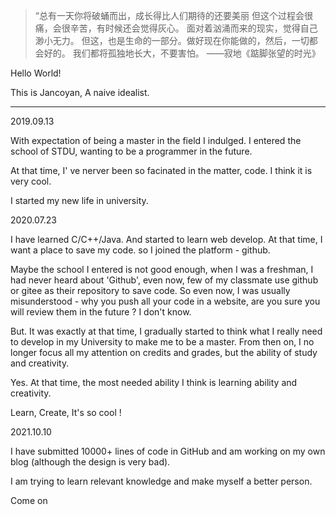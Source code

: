 > “总有一天你将破蛹而出，成长得比人们期待的还要美丽
> 但这个过程会很痛，会很辛苦，有时候还会觉得灰心。
> 面对着汹涌而来的现实，觉得自己渺小无力。
> 但这，也是生命的一部分。做好现在你能做的，然后，一切都会好的。
> 我们都将孤独地长大，不要害怕。
> ——寂地《踮脚张望的时光》


Hello World!

This is Jancoyan, A naive idealist.

---

2019.09.13

With expectation of being a master in the field I indulged. I entered the school of STDU, wanting to be a programmer in the future.

At that time, I' ve nerver been so facinated in the matter, code. I think it is very cool.

I started my new life in university.

2020.07.23

I have learned C/C++/Java. And started to learn web develop. At that time, I want a place to save my code. so I joined the platform - github.

Maybe the school I entered is not good enough, when I was a freshman, I had never heard about 'Github', even now, few of my classmate use github or gitee as their repository to save code. So even now, I was usually misunderstood - why you push all your code in a website, are you sure you will review them in the future ? I don't know.

But. It was exactly at that time, I gradually started to think what I really need to develop in my University to make me to be a master. From then on, I no longer focus all my attention on credits and grades, but the ability of study and creativity.

Yes. At that time, the most needed ability I think is learning ability and creativity.

Learn, Create, It's so cool !

2021.10.10

I have submitted 10000+ lines of code in GitHub and am working on my own blog (although the design is very bad). 

I am trying to learn relevant knowledge and make myself a better person. 

Come on
